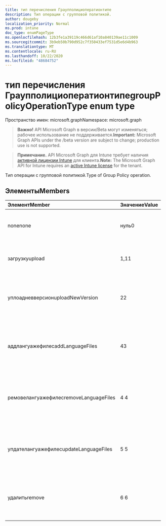 ```yaml
---
title: тип перечисления Граупполициоператионтипе
description: Тип операции с групповой политикой.
author: dougeby
localization_priority: Normal
ms.prod: intune
doc_type: enumPageType
ms.openlocfilehash: 12b3fe1a39119c466d61af10a840139ae11c1009
ms.sourcegitcommit: 3b9eb50b790d952c7f350433ef7531d5e6d4b963
ms.translationtype: MT
ms.contentlocale: ru-RU
ms.lasthandoff: 10/22/2020
ms.locfileid: "48684752"
---
```

# <a name="grouppolicyoperationtype-enum-type"></a><span data-ttu-id="96ede-103">тип перечисления Граупполициоператионтипе</span><span class="sxs-lookup"><span data-stu-id="96ede-103">groupPolicyOperationType enum type</span></span>

<span data-ttu-id="96ede-104">Пространство имен: microsoft.graph</span><span class="sxs-lookup"><span data-stu-id="96ede-104">Namespace: microsoft.graph</span></span>

> <span data-ttu-id="96ede-105">**Важно!** API Microsoft Graph в версии/Beta могут изменяться; рабочее использование не поддерживается.</span><span class="sxs-lookup"><span data-stu-id="96ede-105">**Important:** Microsoft Graph APIs under the /beta version are subject to change; production use is not supported.</span></span>

> <span data-ttu-id="96ede-106">**Примечание.** API Microsoft Graph для Intune требует наличия [активной лицензии Intune](https://go.microsoft.com/fwlink/?linkid=839381) для клиента.</span><span class="sxs-lookup"><span data-stu-id="96ede-106">**Note:** The Microsoft Graph API for Intune requires an [active Intune license](https://go.microsoft.com/fwlink/?linkid=839381) for the tenant.</span></span>

<span data-ttu-id="96ede-107">Тип операции с групповой политикой.</span><span class="sxs-lookup"><span data-stu-id="96ede-107">Type of Group Policy operation.</span></span>

## <a name="members"></a><span data-ttu-id="96ede-108">Элементы</span><span class="sxs-lookup"><span data-stu-id="96ede-108">Members</span></span>
|<span data-ttu-id="96ede-109">Элемент</span><span class="sxs-lookup"><span data-stu-id="96ede-109">Member</span></span>|<span data-ttu-id="96ede-110">Значение</span><span class="sxs-lookup"><span data-stu-id="96ede-110">Value</span></span>|<span data-ttu-id="96ede-111">Описание</span><span class="sxs-lookup"><span data-stu-id="96ede-111">Description</span></span>|
|:---|:---|:---|
|<span data-ttu-id="96ede-112">none</span><span class="sxs-lookup"><span data-stu-id="96ede-112">none</span></span>|<span data-ttu-id="96ede-113">нуль</span><span class="sxs-lookup"><span data-stu-id="96ede-113">0</span></span>|<span data-ttu-id="96ede-114">Групповая политика: недопустимый тип операции.</span><span class="sxs-lookup"><span data-stu-id="96ede-114">Group Policy invalid operation type.</span></span>|
|<span data-ttu-id="96ede-115">загрузку</span><span class="sxs-lookup"><span data-stu-id="96ede-115">upload</span></span>|<span data-ttu-id="96ede-116">1,1</span><span class="sxs-lookup"><span data-stu-id="96ede-116">1</span></span>|<span data-ttu-id="96ede-117">Тип операции отправки групповой политики.</span><span class="sxs-lookup"><span data-stu-id="96ede-117">Group Policy upload operation type.</span></span>|
|<span data-ttu-id="96ede-118">уплоадневверсион</span><span class="sxs-lookup"><span data-stu-id="96ede-118">uploadNewVersion</span></span>|<span data-ttu-id="96ede-119">2</span><span class="sxs-lookup"><span data-stu-id="96ede-119">2</span></span>|<span data-ttu-id="96ede-120">Отправка типа операции новой версии групповой политики.</span><span class="sxs-lookup"><span data-stu-id="96ede-120">Group Policy upload new version operation type.</span></span>|
|<span data-ttu-id="96ede-121">аддлангуажефилес</span><span class="sxs-lookup"><span data-stu-id="96ede-121">addLanguageFiles</span></span>|<span data-ttu-id="96ede-122">4</span><span class="sxs-lookup"><span data-stu-id="96ede-122">3</span></span>|<span data-ttu-id="96ede-123">Тип операции "Добавление файлов нового языка" групповой политики (ADML).</span><span class="sxs-lookup"><span data-stu-id="96ede-123">Group Policy add new language(ADML) files operation type.</span></span>|
|<span data-ttu-id="96ede-124">ремовелангуажефилес</span><span class="sxs-lookup"><span data-stu-id="96ede-124">removeLanguageFiles</span></span>|<span data-ttu-id="96ede-125">4 </span><span class="sxs-lookup"><span data-stu-id="96ede-125">4</span></span>|<span data-ttu-id="96ede-126">Тип операции удаления файлов на языке групповой политики (ADML).</span><span class="sxs-lookup"><span data-stu-id="96ede-126">Group Policy remove language(ADML) files operation type.</span></span>|
|<span data-ttu-id="96ede-127">упдателангуажефилес</span><span class="sxs-lookup"><span data-stu-id="96ede-127">updateLanguageFiles</span></span>|<span data-ttu-id="96ede-128">5 </span><span class="sxs-lookup"><span data-stu-id="96ede-128">5</span></span>|<span data-ttu-id="96ede-129">Тип операции для файлов на языке обновлений групповой политики (ADML).</span><span class="sxs-lookup"><span data-stu-id="96ede-129">Group Policy update language(ADML) files operation type.</span></span>|
|<span data-ttu-id="96ede-130">удалить</span><span class="sxs-lookup"><span data-stu-id="96ede-130">remove</span></span>|<span data-ttu-id="96ede-131">6 </span><span class="sxs-lookup"><span data-stu-id="96ede-131">6</span></span>|<span data-ttu-id="96ede-132">Групповая политика удалить отправленный тип операции с файлами.</span><span class="sxs-lookup"><span data-stu-id="96ede-132">Group Policy remove uploaded file operation type.</span></span>|






